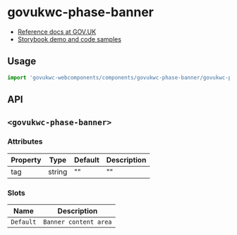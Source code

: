 # govukwc-phase-banner

- [Reference docs at GOV.UK](https://design-system.service.gov.uk/components/phase-banner/)
- [Storybook demo and code samples](http://tgreyuk.github.io/govuk-webcomponents/storybook/?path=/story/phase-banner/)

## Usage

```javascript
import 'govukwc-webcomponents/components/govukwc-phase-banner/govukwc-phase-banner';
```

## API

## `<govukwc-phase-banner>`

### Attributes

| Property  |  Type     | Default | Description |
|-----------|-----------|---------|-------------|
| tag|string|""|""| 

### Slots

| Name  |  Description     |
|-----------|-----------|
| `Default` | `Banner content area` |

